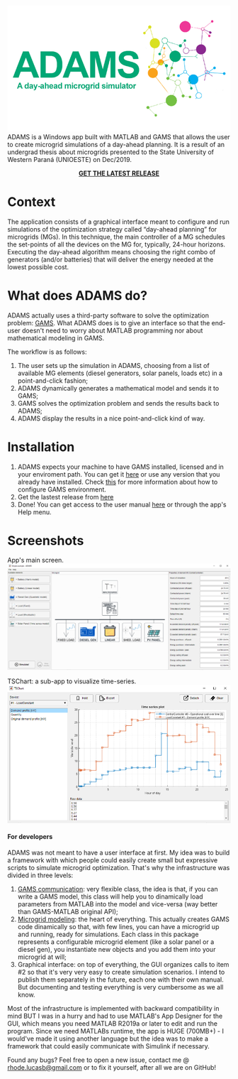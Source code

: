 ![ADAMS splash screen](ADAMS_en/figures/github-cover.png)
ADAMS is a Windows app built with MATLAB and GAMS that allows the user to create microgrid simulations of a day-ahead planning. It is a result of an undergrad thesis about microgrids presented to the State University of Western Paraná (UNIOESTE) on Dec/2019.

<p align="center">
  <b><a href='https://github.com/lucasrhode95/ADAMS/releases/latest'>GET THE LATEST RELEASE</a></b>
</p>

# Context
The application consists of a graphical interface meant to configure and run simulations of the optimization strategy called “day-ahead planning” for microgrids (MGs). In this technique, the main controller of a MG schedules the set-points of all the devices on the MG for, typically, 24-hour horizons. Executing the day-ahead algorithm means choosing the right combo of generators (and/or batteries) that will deliver the energy needed at the lowest possible cost.

# What does ADAMS do?
ADAMS actually uses a third-party software to solve the optimization problem: [GAMS](https://www.gams.com/products/introduction/). What ADAMS does is to give an interface so that the end-user doesn't need to worry about MATLAB programming nor about mathematical modeling in GAMS.

The workflow is as follows:
1. The user sets up the simulation in ADAMS, choosing from a list of available MG elements (diesel generators, solar panels, loads etc) in a point-and-click fashion;
1. ADAMS dynamically generates a mathematical model and sends it to GAMS;
1. GAMS solves the optimization problem and sends the results back to ADAMS;
1. ADAMS display the results in a nice point-and-click kind of way.

# Installation
1. ADAMS expects your machine to have GAMS installed, licensed and in your enviroment path. You can get it [here](GAMS/gams_license.md) or use any version that you already have installed. Check [this](GAMS/README.md) for more information about how to configure GAMS environment.
1. Get the lastest release from [here](https://github.com/lucasrhode95/ADAMS/releases/latest)
1. Done! You can get access to the user manual [here](USER_MANUAL.pdf) or through the app's Help menu.

# Screenshots
App's main screen.
![Main screen](ADAMS_en/figures/ss1.png)

TSChart: a sub-app to visualize time-series.
![Main screen](ADAMS_en/figures/ss2.png)

#### For developers

ADAMS was not meant to have a user interface at first. My idea was to build a framework with which people could easily create small but expressive scripts to simulate microgrid optimization. That's why the infrastructure was divided in three levels:

1. [GAMS communication](pgeec_lib/+gams/GAMSModel.m): very flexible class, the idea is that, if you can write a GAMS model, this class will help you to dinamically load parameters from MATLAB into the model and vice-versa (way better than GAMS-MATLAB original API);
1. [Microgrid modeling](pgeec_lib/+microgrid_model): the heart of everything. This actually creates GAMS code dinamically so that, with few lines, you can have a microgrid up and running, ready for simulations. Each class in this package represents a configurable microgrid element (like a solar panel or a diesel gen), you instantiate new objects and you add them into your microgrid at will;
1. Graphical interface: on top of everything, the GUI organizes calls to item #2 so that it's very very easy to create simulation scenarios.
I intend to publish them separately in the future, each one with their own manual. But documenting and testing everything is very cumbersome as we all know.

Most of the infrastructure is implemented with backward compatibility in mind BUT I was in a hurry and had to use MATLAB's App Designer for the GUI, which means you need MATLAB R2019a or later to edit and run the program.
Since we need MATLABs runtime, the app is HUGE (700MB+) - I would've made it using another language but the idea was to make a framework that could easily communicate with Simulink if necessary.

Found any bugs? Feel free to open a new issue, contact me @ rhode.lucasb@gmail.com or to fix it yourself, after all we are on GitHub!

